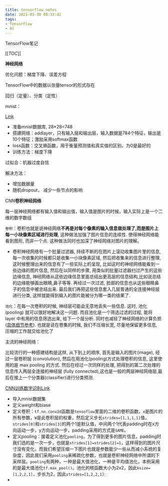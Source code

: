 ```yaml
---
title: tensorflow_notes
date: 2021-03-30 08:33:42
tags:
- TensorFlow
- AI
---
```




TensorFlow笔记

<!--more-->



[[_TOC_]]



**神经网络**

优化问题：梯度下降、误差方程

TensorFlow中的数据以张量tensor的形式存在

回归（定量）、分类（定性）



mnist：

[Link](https://mofanpy.com/tutorials/machine-learning/tensorflow/classifier/)

- 准备mnist数据库, 28*28=748
- 搭建网络：addlayer，只有输入层和输出层，输入数据是784个特征，输出是10个特征；激励采用softmax函数
- loss函数：交叉熵函数，用于衡量预测值和真实值的区别，为0是最好的
- 训练方法：梯度下降



过拟合：机器过度自信

解决方法：

- 增加数据量
- 随机dropout， 减少一些节点的影响



CNN**卷积神经网络**

每一层神经网络都有输入值和输出值，输入值是图片的时候，输入实际上是一个二维的数字数组

`卷积`：卷积也就是说神经网络**不再是对每个像素的输入信息做处理了,而是图片上每一小块像素区域进行处理**, 这种做法加强了图片信息的连续性. 使得神经网络能看到图形, 而非一个点. 这种做法同时也加深了神经网络对图片的理解。

- 卷积神经网络有一个批量过滤器, 持续不断的在图片上滚动收集图片里的信息,每一次收集的时候都只是收集一小块像素区域, 然后把收集来的信息进行整理, 这时候整理出来的信息有了一些实际上的呈现, 比如这时的神经网络能看到一些边缘的图片信息, 然后在以同样的步骤, 用类似的批量过滤器扫过产生的这些边缘信息, 神经网络从这些边缘信息里面总结出更高层的信息结构,比如说总结的边缘能够画出眼睛,鼻子等等. 再经过一次过滤, 脸部的信息也从这些眼睛鼻子的信息中被总结出来. 最后我们再把这些信息套入几层普通的全连接神经层进行分类, 这样就能得到输入的图片能被分为哪一类的结果了.



`池化`：在每一次卷积的时候, 神经层可能会无意地丢失一些信息. 这时, 池化 (pooling) 就可以很好地解决这一问题. 而且池化是一个筛选过滤的过程, 能将 layer 中有用的信息筛选出来, 给下一个层分析. 同时也减轻了神经网络的计算负担 ([具体细节参考](http://cs231n.github.io/convolutional-networks/#pool)). 也就是说在卷集的时候, 我们不压缩长宽, 尽量地保留更多信息, 压缩的工作就交给池化了



主流的神经网络：

比较流行的一种搭建结构是这样, 从下到上的顺序, 首先是输入的图片(image), 经过一层卷积层 (convolution), 然后在用池化(pooling)方式处理卷积的信息, 这里使用的是 max pooling 的方式. 然后在经过一次同样的处理, 把得到的第二次处理的信息传入两层全连接的神经层 (fully connected),这也是一般的两层神经网络层,最后在接上一个分类器(classifier)进行分类预测.

[CNN训练数字识别Link](https://mofanpy.com/tutorials/machine-learning/tensorflow/CNN3/)

- 导入mnist数据集
- 定义weight和biase
- 定义卷积：`tf.nn.conv2d`函数是`tensoflow`里面的二维的卷积函数，`x`是图片的所有参数，`W`是此卷积层的权重，然后定义步长`strides=[1,1,1,1]`值，`strides[0]`和`strides[3]`的两个1是默认值，中间两个1代表padding时在x方向运动一步，y方向运动一步，padding采用的方式是`SAME`。
- 定义pooling：接着定义池化`pooling`，为了得到更多的图片信息，padding时我们选的是一次一步，也就是`strides[1]=strides[2]=1`，这样得到的图片尺寸没有变化，而我们希望压缩一下图片也就是参数能少一些从而减小系统的复杂度，因此我们采用`pooling`来稀疏化参数，也就是卷积神经网络中所谓的下采样层。`pooling`有两种，一种是最大值池化，一种是平均值池化，本例采用的是最大值池化`tf.max_pool()`。池化的核函数大小为2x2，因此`ksize=[1,2,2,1]`，步长为2，因此`strides=[1,2,2,1]`:
- 